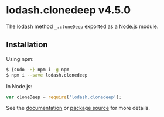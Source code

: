 # lodash.clonedeep v4.5.0

The [lodash](https://lodash.com/) method `_.cloneDeep` exported as a [Node.js](https://nodejs.org/) module.

## Installation

Using npm:
```bash
$ {sudo -H} npm i -g npm
$ npm i --save lodash.clonedeep
```

In Node.js:
```js
var cloneDeep = require('lodash.clonedeep');
```

See the [documentation](https://lodash.com/docs#cloneDeep) or [package source](https://github.com/lodash/lodash/blob/4.5.0-npm-packages/lodash.clonedeep) for more details.
